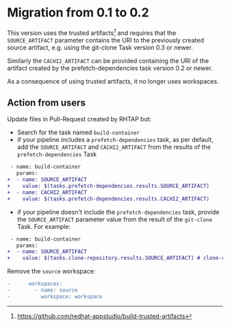 # Migration from 0.1 to 0.2

This version uses the trusted artifacts[^1] and requires that the
`SOURCE_ARTIFACT` parameter contains the URI to the previously created source
artifact, e.g. using the git-clone Task version 0.3 or newer.

Similarly the `CACHI2_ARTIFACT` can be provided containing the URI of the
artifact created by the prefetch-dependencies task version 0.2 or newer.

As a consequence of using trusted artifacts, it no longer uses workspaces.

## Action from users

Update files in Pull-Request created by RHTAP bot:
- Search for the task named `build-container`
- if your pipeline includes a `prefetch-dependencies` task, as per default, add
  the `SOURCE_ARTIFACT` and `CACHI2_ARTIFACT` from the results of the
  `prefetch-dependencies` Task

```diff
 - name: build-container
   params:
+  - name: SOURCE_ARTIFACT
+    value: $(tasks.prefetch-dependencies.results.SOURCE_ARTIFACT)
+  - name: CACHI2_ARTIFACT
+    value: $(tasks.prefetch-dependencies.results.CACHI2_ARTIFACT)
```

- if your pipeline doesn't include the `prefetch-dependencies` task, provide the
  `SOURCE_ARTIFACT` parameter value from the result of the  `git-clone` Task.
  For example:

```diff
 - name: build-container
   params:
+  - name: SOURCE_ARTIFACT
+    value: $(tasks.clone-repository.results.SOURCE_ARTIFACT) # clone-repository is the name of the git-clone Task in the Pipeline
```

Remove the `source` workspace:

```diff
-      workspaces:
-        - name: source
-          workspace: workspace
```

[^1]: https://github.com/redhat-appstudio/build-trusted-artifacts
